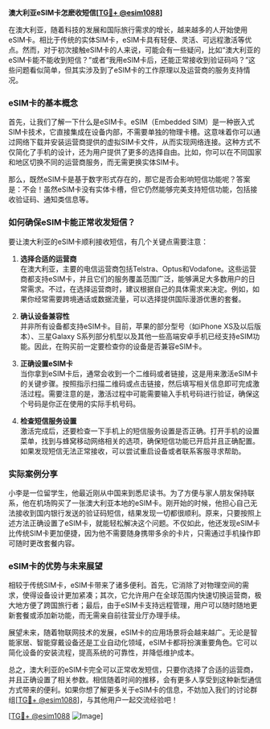 **澳大利亚eSIM卡怎麽收短信[[TG💪+ @esim1088](https://t.me/s/esim1088)]**

在澳大利亚，随着科技的发展和国际旅行需求的增长，越来越多的人开始使用eSIM卡。相比于传统的实体SIM卡，eSIM卡具有轻便、灵活、可远程激活等优点。然而，对于初次接触eSIM卡的人来说，可能会有一些疑问，比如“澳大利亚的eSIM卡能不能收到短信？”或者“我用eSIM卡后，还能正常接收到验证码吗？”这些问题看似简单，但其实涉及到了eSIM卡的工作原理以及运营商的服务支持情况。

### eSIM卡的基本概念

首先，让我们了解一下什么是eSIM卡。eSIM（Embedded SIM）是一种嵌入式SIM卡技术，它直接集成在设备内部，不需要单独的物理卡槽。这意味着你可以通过网络下载并安装运营商提供的虚拟SIM卡文件，从而实现网络连接。这种方式不仅简化了手机的设计，还为用户提供了更多的选择自由。比如，你可以在不同国家和地区切换不同的运营商服务，而无需更换实体SIM卡。

那么，既然eSIM卡是基于数字形式存在的，那它是否会影响短信功能呢？答案是：不会！虽然eSIM卡没有实体卡槽，但它仍然能够完美支持短信功能，包括接收验证码、通知类信息等。

### 如何确保eSIM卡能正常收发短信？

要让澳大利亚的eSIM卡顺利接收短信，有几个关键点需要注意：

1. **选择合适的运营商**  
   在澳大利亚，主要的电信运营商包括Telstra、Optus和Vodafone。这些运营商都支持eSIM卡，并且它们的服务覆盖范围广泛，能够满足大多数用户的日常需求。不过，在选择运营商时，建议根据自己的具体需求来决定。例如，如果你经常需要跨境通话或数据流量，可以选择提供国际漫游优惠的套餐。

2. **确认设备兼容性**  
   并非所有设备都支持eSIM卡。目前，苹果的部分型号（如iPhone XS及以后版本）、三星Galaxy S系列部分机型以及其他一些高端安卓手机已经支持eSIM功能。因此，在购买前一定要检查你的设备是否兼容eSIM卡。

3. **正确设置eSIM卡**  
   当你拿到eSIM卡后，通常会收到一个二维码或者链接，这是用来激活eSIM卡的关键步骤。按照指示扫描二维码或点击链接，然后填写相关信息即可完成激活过程。需要注意的是，激活过程中可能需要输入手机号码进行验证，确保这个号码是你正在使用的实际手机号码。

4. **检查短信服务设置**  
   激活完成后，还要检查一下手机上的短信服务设置是否正确。打开手机的设置菜单，找到与蜂窝移动网络相关的选项，确保短信功能已开启并且正确配置。如果发现短信无法正常接收，可以尝试重启设备或者联系客服寻求帮助。

### 实际案例分享

小李是一位留学生，他最近刚从中国来到悉尼读书。为了方便与家人朋友保持联系，他在机场购买了一张澳大利亚本地的eSIM卡。刚开始的时候，他担心自己无法接收到国内银行发送的验证码短信，结果发现一切都很顺利。原来，只要按照上述方法正确设置了eSIM卡，就能轻松解决这个问题。不仅如此，他还发现eSIM卡比传统SIM卡更加便捷，因为他不需要随身携带多余的卡片，只需通过手机操作即可随时更改套餐内容。

### eSIM卡的优势与未来展望

相较于传统SIM卡，eSIM卡带来了诸多便利。首先，它消除了对物理空间的需求，使得设备设计更加紧凑；其次，它允许用户在全球范围内快速切换运营商，极大地方便了跨国旅行者；最后，由于eSIM卡支持远程管理，用户可以随时随地更新套餐或添加新功能，而无需亲自前往营业厅办理手续。

展望未来，随着物联网技术的发展，eSIM卡的应用场景将会越来越广。无论是智能家居、智能穿戴设备还是工业自动化领域，eSIM卡都将扮演重要角色。它可以简化设备的安装流程，提高系统的可靠性，并降低维护成本。

总之，澳大利亚的eSIM卡完全可以正常收发短信，只要你选择了合适的运营商，并且正确设置了相关参数。相信随着时间的推移，会有更多人享受到这种新型通信方式带来的便利。如果你想了解更多关于eSIM卡的信息，不妨加入我们的讨论群组[[TG💪+ @esim1088](https://t.me/s/esim1088)]，与其他用户一起交流经验吧！

[[TG💪+ @esim1088](https://t.me/s/esim1088) ![Image](https://i.postimg.cc/4NQfJmqS/Snipaste-2025-05-13-00-14-12.png)]